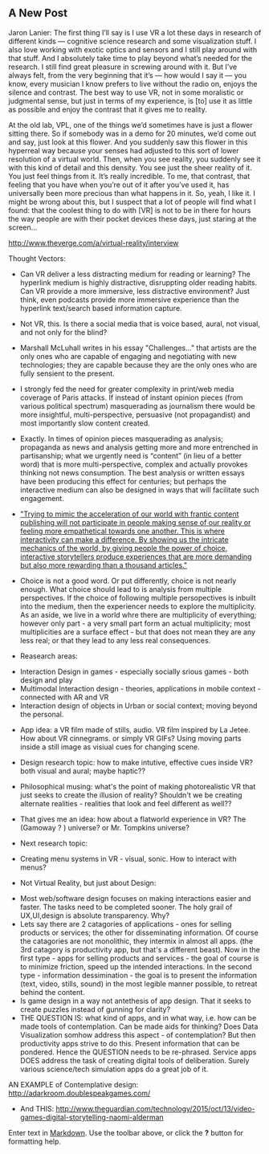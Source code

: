 ## A New Post

Jaron Lanier:
The first thing I’ll say is I use VR a lot these days in research of different kinds — cognitive science research and some visualization stuff. I also love working with exotic optics and sensors and I still play around with that stuff. And I absolutely take time to play beyond what’s needed for the research. I still find great pleasure in screwing around with it. But I’ve always felt, from the very beginning that it’s — how would I say it — you know, every musician I know prefers to live without the radio on, enjoys the silence and contrast. The best way to use VR, not in some moralistic or judgmental sense, but just in terms of my experience, is [to] use it as little as possible and enjoy the contrast that it gives me to reality.

At the old lab, VPL, one of the things we’d sometimes have is just a flower sitting there. So if somebody was in a demo for 20 minutes, we’d come out and say, just look at this flower. And you suddenly saw this flower in this hyperreal way because your senses had adjusted to this sort of lower resolution of a virtual world. Then, when you see reality, you suddenly see it with this kind of detail and this density. You see just the sheer reality of it. You just feel things from it. It’s really incredible. To me, that contrast, that feeling that you have when you’re out of it after you’ve used it, has universally been more precious than what happens in it. So, yeah, I like it. I might be wrong about this, but I suspect that a lot of people will find what I found: that the coolest thing to do with [VR] is not to be in there for hours the way people are with their pocket devices these days, just staring at the screen…

http://www.theverge.com/a/virtual-reality/interview


Thought Vectors:
+ Can VR deliver a less distracting medium for reading or learning? The hyperlink medium is highly distractive, disruppting older reading habits. Can VR provide a more immersive, less distractive environment? Just think, even podcasts provide more immersive experience than the hyperlink text/search based information capture.

+ Not VR, this. Is there a social media that is voice based, aural, not visual, and not only for the blind?

+ Marshall McLuhall writes in his essay "Challenges..." that artists are the only ones who are capable of engaging and negotiating with new technologies; they are capable because they are the only ones who are fully sensient to the present.

+ I strongly fed the need for greater complexity in print/web media coverage of Paris attacks. If instead of instant opinion pieces (from various political spectrum) masquerading as journalism there would be more insightful, multi-perspective, persuasive (not propagandist) and most importantly slow content created.

+ Exactly. In times of opinion pieces masquerading as analysis; propaganda as news and analysis getting more and more entrenched in partisanship; what we urgently need is “content” (in lieu of a better word) that is more multi-perspective, complex and actually provokes thinking not news consumption. The best analysis or written essays have been producing this effect for centuries; but perhaps the interactive medium can also be designed in ways that will facilitate such engagement.

+ ["Trying to mimic the acceleration of our world with frantic content publishing will not participate in people making sense of our reality or feeling more empathetical towards one another. This is where interactivity can make a difference. By showing us the intricate mechanics of the world, by giving people the power of choice, interactive storytellers produce experiences that are more demanding but also more rewarding than a thousand articles."](https://medium.com/reinventing-storytelling/what-is-interactive-storytelling-46bfdd2a8780#.et6j5mqda)
 -  Choice is not a good word. Or put differently, choice is not nearly enough. What choice should lead to is analysis from multiple perspectives. If the choice of following multiple persopectives is inbuilt into the medium, then the experiencer needs to explore the multiplicity. As an aside, we live in a world whre there are multiplicity of everything; however only part - a very small part form an actual multiplicity; most multiplicities are a surface effect - but that does not mean they are any less real; or that they lead to any less real consequences. 
 
+ Reasearch areas:
- Interaction Design in games - especially socially srious games - both design and play
- Multimodal Interaction design - theories, applications in mobile context - connected with AR and VR
- Interaction design of objects in Urban or social context; moving beyond the personal. 

+ App idea: a VR film made of stills, audio. VR film inspired by La Jetee. How about VR cinnegrams. or simply VR GIFs? Using moving parts inside a still image as visiual cues for changing scene.

+ Design research topic: how to make intutive, effective cues inside VR? both visual and aural; maybe haptic??

+ Philosophical musing: what's the point of making photorealistic VR that just seeks to create the illusion of reality? Shouldn't we be creating alternate realities - realities that look and feel different as well??
 - That gives me an idea: how about a flatworld experience in VR? The (Gamoway ? ) universe? or Mr. Tompkins universe?
 
 + Next research topic:
 
- Creating menu systems in VR - visual, sonic. How to interact with menus?

+ Not Virtual Reality, but just about Design:

- Most web/software design focuses on making interactions easier and faster. The tasks need to be completed sooner. The holy grail of UX,UI,design is absolute transparency. Why? 
- Lets say there are 2 catagories of applications - ones for selling products or services; the other for disseminating information. Of course the catagories are not monolithic, they intermix in almost all apps. (the 3rd catagory is productivity app, but that's a different beast). Now in the first type - apps for selling products and services - the goal of course is to minimize friction, speed up the intended interactions. In the second type - information dessimination - the goal is to present the information (text, video, stills, sound) in the most legible manner possible, to retreat behind the content. 
- Is game design in a way not antethesis of app design. That it seeks to create puzzles instead of gunning for clarity?
- THE QUESTION IS: what kind of apps, and in what way, i.e. how can be made tools of contemplation. Can be made aids for thinking? Does Data Visualization somhow address this aspect - of contemplation? But then productivity apps strive to do this. Present information that can be pondered. Hence the QUESTION needs to be re-phrased. Service apps DOES address the task of creating digital tools of deliberation. Surely various science/tech simulation apps do a great job of it.

AN EXAMPLE of Contemplative design: http://adarkroom.doublespeakgames.com/

- And THIS: http://www.theguardian.com/technology/2015/oct/13/video-games-digital-storytelling-naomi-alderman



Enter text in [Markdown](http://daringfireball.net/projects/markdown/). Use the toolbar above, or click the **?** button for formatting help.
